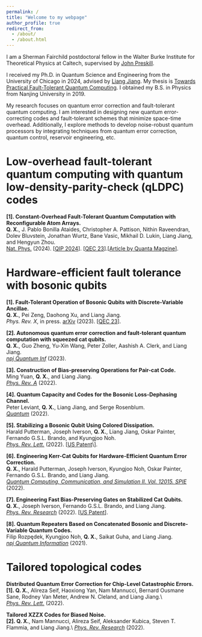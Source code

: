 ```yaml
---
permalink: /
title: "Welcome to my webpage"
author_profile: true
redirect_from: 
  - /about/
  - /about.html
---
```


I am a Sherman Fairchild postdoctoral fellow in the Walter Burke Institute for Theoretical Physics at Caltech, supervised by [John Preskill](http://theory.caltech.edu/~preskill/).

I received my Ph.D. in Quantum Science and Engineering from the University of Chicago in 2024, advised by [Liang Jiang](https://pme.uchicago.edu/faculty/liang-jiang). My thesis is [Towards Practical Fault-Tolerant Quantum Computing](https://knowledge.uchicago.edu/record/12363?v=pdf). I obtained my B.S. in Physics from Nanjing University in 2019. 

My research focuses on quantum error correction and fault-tolerant quantum computing. I am interested in designing new quantum error-correcting codes and fault-tolerant schemes that minimize space-time overhead. Additionally, I explore methods to develop noise-robust quantum processors by integrating techniques from quantum error correction, quantum control, reservoir engineering, etc.

Low-overhead fault-tolerant quantum computing with quantum low-density-parity-check (qLDPC) codes
======

**[1]. Constant-Overhead Fault-Tolerant Quantum Computation with Reconfigurable Atom Arrays.**\
**Q. X.**, J. Pablo Bonilla Ataides, Christopher A. Pattison, Nithin Raveendran, Dolev Bluvstein, Jonathan Wurtz, Bane Vasic, Mikhail D. Lukin, Liang Jiang, and Hengyun Zhou.\
[Nat. Phys.](https://www.nature.com/articles/s41567-024-02479-z) (2024). \[[QIP 2024](https://www.youtube.com/watch?v=5tfj4ArAJa0)\]. \[[QEC 23](https://www.youtube.com/watch?v=rBuKW87xrag)\].\[[Article by Quanta Magzine](https://www.quantamagazine.org/new-codes-could-make-quantum-computing-10-times-more-efficient-20230825)\].


Hardware-efficient fault tolerance with bosonic qubits
======

**\[1\]. Fault-Tolerant Operation of Bosonic Qubits with Discrete-Variable Ancillae.**\
**Q. X.**, Pei Zeng, Daohong Xu, and Liang Jiang.\
*Phys. Rev. X*, in press. [arXiv](https://arxiv.org/abs/2310.20578) (2023). \[[QEC 23](https://www.youtube.com/watch?v=9ng8st0Yp_c)\].

**\[2\]. Autonomous quantum error correction and fault-tolerant quantum computation with squeezed cat
qubits.**\
**Q. X.**, Guo Zheng, Yu-Xin Wang, Peter Zoller, Aashish A. Clerk, and Liang Jiang.\
[*npj Quantum Inf*](https://www.nature.com/articles/s41534-023-00746-0#citeas) (2023). 


**\[3\]. Construction of Bias-preserving Operations for Pair-cat Code.**\
Ming Yuan, **Q. X.**, and Liang Jiang.\
[*Phys. Rev. A*](https://journals.aps.org/pra/abstract/10.1103/) (2022).


**\[4\]. Quantum Capacity and Codes for the Bosonic Loss-Dephasing Channel.**\
Peter Leviant, **Q. X.**, Liang Jiang, and Serge Rosenblum.\
[*Quantum*](https://quantum-journal.org/papers/q-2022-09-29-821/) (2022).


**\[5\]. Stabilizing a Bosonic Qubit Using Colored Dissipation.**\
Harald Putterman, Joseph Iverson, **Q. X.**, Liang Jiang, Oskar Painter, Fernando G.S.L. Brando, and Kyungjoo Noh.\
[*Phys. Rev. Lett.*](https://journals.aps.org/prl/abstract/10.1103/128.110502) (2022). \[[US Patent](https://patents.google.com/patent/US12001919B1/en)\\].


**\[6\]. Engineering Kerr-Cat Qubits for Hardware-Efficient Quantum Error Correction.**\
**Q. X.**,  Harald Putterman, Joseph Iverson, Kyungjoo Noh, Oskar Painter, Fernando G.S.L. Brando, and Liang Jiang.\
[*Quantum Computing, Communication, and Simulation II. Vol. 12015. SPIE*](https://www.spiedigitallibrary.org/conference-proceedings-of-spie/12015/120150B/Engineering-Kerr-cat-qubits-for-hardware-efficient-quantum-error-correction/10.1117/12.2614832.short) (2022). 


**\[7\]. Engineering Fast Bias-Preserving Gates on Stabilized Cat Qubits.**\
**Q. X.**, Joseph Iverson, Fernando G.S.L. Brando, and Liang Jiang.\
[*Phys. Rev. Research*](https://journals.aps.org/prresearch/abstract/10.1103/.4.013082) (2022). \[[US Patent](https://patents.google.com/patent/US20240119337A1/en)\].


**\[8\]. Quantum Repeaters Based on Concatenated Bosonic and Discrete-Variable Quantum Codes.**\
Filip Rozpędek, Kyungjoo Noh, **Q. X.**, Saikat Guha, and Liang Jiang.\
[*npj Quantum Information*](https://www.nature.com/articles/s41534-021-00438-7) (2021).


Tailored topological codes
======

**Distributed Quantum Error Correction for Chip-Level Catastrophic Errors.**\
**\[1\]. Q. X.**, Alireza Seif, Haoxiong Yan, Nam Mannucci, Bernard Ousmane Sane, Rodney Van Meter, Andrew N. Cleland, and Liang Jiang.\  
[*Phys. Rev. Lett.*](https://journals.aps.org/prl/abstract/10.1103/PhysRevLett.129.240502) (2022).


**Tailored XZZX Codes for Biased Noise.**\
**\[2\]. Q. X.**, Nam Mannucci, Alireza Seif, Aleksander Kubica, Steven T. Flammia, and Liang Jiang.\ 
[*Phys. Rev. Research*](https://journals.aps.org/prresearch/abstract/10.1103/5.013035) (2022).








